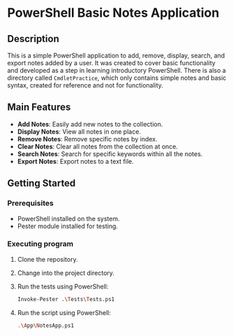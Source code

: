 # PowerShell Basic Notes Application

## Description

This is a simple PowerShell application to add, remove, display, search, and export notes added by a user. It was created to cover basic functionality and developed as a step in learning introductory PowerShell. There is also a directory called `CmdletPractice`, which only contains simple notes and basic syntax, created for reference and not for functionality.

## Main Features

- **Add Notes**: Easily add new notes to the collection.
- **Display Notes**: View all notes in one place.
- **Remove Notes**: Remove specific notes by index.
- **Clear Notes**: Clear all notes from the collection at once.
- **Search Notes**: Search for specific keywords within all the notes.
- **Export Notes**: Export notes to a text file.

## Getting Started

### Prerequisites

- PowerShell installed on the system.
- Pester module installed for testing.

### Executing program

1. Clone the repository.

2. Change into the project directory.

3. Run the tests using PowerShell:

   ```sh
   Invoke-Pester .\Tests\Tests.ps1
   ```

4. Run the script using PowerShell:

   ```sh
   .\App\NotesApp.ps1
   ```
